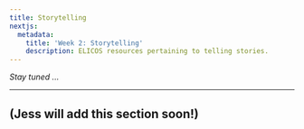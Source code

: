```yaml
---
title: Storytelling
nextjs:
  metadata:
    title: 'Week 2: Storytelling'
    description: ELICOS resources pertaining to telling stories.
---
```


_Stay tuned ..._

---

## (Jess will add this section soon!)
